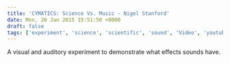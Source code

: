 ```yaml
---
title: 'CYMATICS: Science Vs. Music - Nigel Stanford'
date: Mon, 26 Jan 2015 15:51:50 +0000
draft: false
tags: ['experiment', 'science', 'scientific', 'sound', 'Video', 'youtube']
---
```


A visual and auditory experiment to demonstrate what effects sounds have.